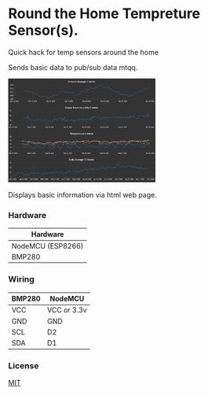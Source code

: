 
# Round the Home Tempreture Sensor(s). 

Quick hack for temp sensors around the home

Sends basic data to pub/sub data mtqq.

<img
  src="https://github.com/cowlum/esp8266_sensors_mtqq/blob/master/readme_image/nodered.jpg"
  alt="Alt text"
  title="Optional title"
  style="display: inline-block; margin: 0 auto; max-width: 300px">

Displays basic information via html web page.


### Hardware

| Hardware            | 
| ----------------- | 
| NodeMCU (ESP8266) | 
| BMP280 |

### Wiring

| BMP280 | NodeMCU |
| ------ | ------ |
| VCC | VCC or 3.3v |
| GND | GND |
| SCL | D2 |
| SDA | D1|


### License

[MIT](https://choosealicense.com/licenses/mit/)

